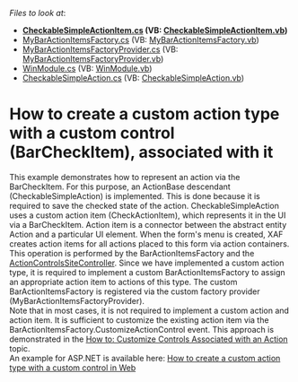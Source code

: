 <!-- default file list -->
*Files to look at*:

* **[CheckableSimpleActionItem.cs](./CS/Solution5.Module.Win/CheckableSimpleActionItem.cs) (VB: [CheckableSimpleActionItem.vb](./VB/Solution5.Module.Win/CheckableSimpleActionItem.vb))**
* [MyBarActionItemsFactory.cs](./CS/Solution5.Module.Win/MyBarActionItemsFactory.cs) (VB: [MyBarActionItemsFactory.vb](./VB/Solution5.Module.Win/MyBarActionItemsFactory.vb))
* [MyBarActionItemsFactoryProvider.cs](./CS/Solution5.Module.Win/MyBarActionItemsFactoryProvider.cs) (VB: [MyBarActionItemsFactoryProvider.vb](./VB/Solution5.Module.Win/MyBarActionItemsFactoryProvider.vb))
* [WinModule.cs](./CS/Solution5.Module.Win/WinModule.cs) (VB: [WinModule.vb](./VB/Solution5.Module.Win/WinModule.vb))
* [CheckableSimpleAction.cs](./CS/Solution5.Module/CheckableSimpleAction.cs) (VB: [CheckableSimpleAction.vb](./VB/Solution5.Module/CheckableSimpleAction.vb))
<!-- default file list end -->
# How to create a custom action type with a custom control (BarCheckItem), associated with it


<p>This example demonstrates how to represent an action via the BarCheckItem. For this purpose, an ActionBase descendant (CheckableSimpleAction) is implemented. This is done because it is required to save the checked state of the action. CheckableSimpleAction uses a custom action item (CheckActionItem), which represents it in the UI via a BarCheckItem. Action item is a connector between the abstract entity Action and a particular UI element. When the form's menu is created, XAF creates action items for all actions placed to this form via action containers. This operation is performed by the BarActionItemsFactory and the <a href="http://help.devexpress.com/#eXpressAppFramework/clsDevExpressExpressAppSystemModuleActionControlsSiteControllertopic">ActionControlsSiteController</a>. Since we have implemented a custom action type, it is required to implement a custom BarActionItemsFactory to assign an appropriate action item to actions of this type. The custom BarActionItemsFactory is registered via the custom factory provider (MyBarActionItemsFactoryProvider).<br> Note that in most cases, it is not required to implement a custom action and action item. It is sufficient to customize the existing action item via the BarActionItemsFactory.CustomizeActionControl event. This approach is demonstrated in the <a href="http://documentation.devexpress.com/#Xaf/CustomDocument3183"><u>How to: Customize Controls Associated with an Action</u></a> topic.<br> An example for ASP.NET is available here: <a href="https://www.devexpress.com/Support/Center/p/E4357">How to create a custom action type with a custom control in Web</a></p>

<br/>


